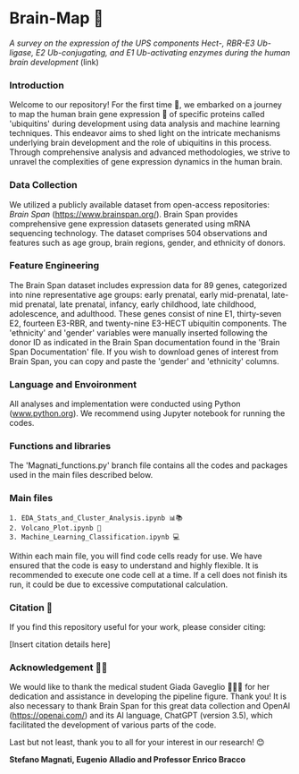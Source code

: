# Brain-Map 🧠
_A survey on the expression of the UPS components Hect-, RBR-E3 Ub-ligase, E2 Ub-conjugating, and E1 Ub-activating enzymes during the human brain development_ (link)

### Introduction
Welcome to our repository! 
For the first time 🥇, we embarked on a journey to map the human brain gene expression 🧬 of specific proteins called 'ubiquitins' during development using data analysis and machine learning techniques. This endeavor aims to shed light on the intricate mechanisms underlying brain development and the role of ubiquitins in this process. Through comprehensive analysis and advanced methodologies, we strive to unravel the complexities of gene expression dynamics in the human brain. 

### Data Collection 
We utilized a publicly available dataset from open-access repositories: _Brain Span_ (https://www.brainspan.org/). Brain Span provides comprehensive gene expression datasets generated using mRNA sequencing technology. The dataset comprises 504 observations and features such as age group, brain regions, gender, and ethnicity of donors. 

### Feature Engineering
The Brain Span dataset includes expression data for 89 genes, categorized into nine representative age groups: early prenatal, early mid-prenatal, late-mid prenatal, late prenatal, infancy, early childhood, late childhood, adolescence, and adulthood. These genes consist of nine E1, thirty-seven E2, fourteen E3-RBR, and twenty-nine E3-HECT ubiquitin components.
The 'ethnicity' and 'gender' variables were manually inserted following the donor ID as indicated in the Brain Span documentation found in the 'Brain Span Documentation' file. If you wish to download genes of interest from Brain Span, you can copy and paste the 'gender' and 'ethnicity' columns.

### Language and Envoironment
All analyses and implementation were conducted using Python (www.python.org). We recommend using Jupyter notebook for running the codes.

### Functions and libraries
The 'Magnati_functions.py' branch file contains all the codes and packages used in the main files described below.

### Main files
    1. EDA_Stats_and_Cluster_Analysis.ipynb 📊📚
    2. Volcano_Plot.ipynb 🌋
    3. Machine_Learning_Classification.ipynb 💻
Within each main file, you will find code cells ready for use. We have ensured that the code is easy to understand and highly flexible. It is recommended to execute one code cell at a time. If a cell does not finish its run, it could be due to excessive computational calculation.


### Citation 📝
If you find this repository useful for your work, please consider citing:

[Insert citation details here]

### Acknowledgement 🙏🏻
We would like to thank the medical student Giada Gaveglio 👩🏻‍⚕️ for her dedication and assistance in developing the pipeline figure. Thank you!
It is also necessary to thank Brain Span for this great data collection and OpenAI (https://openai.com/) and its AI language, ChatGPT (version 3.5), which facilitated the development of various parts of the code. 

Last but not least, thank you to all for your interest in our research! 😊
                                                                                                                            
__Stefano Magnati, Eugenio Alladio and Professor Enrico Bracco__
